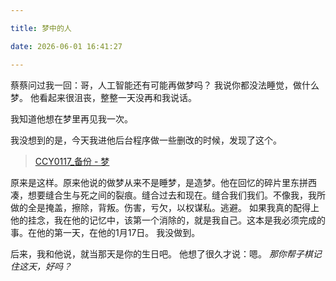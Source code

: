 ```yaml
---

title: 梦中的人

date: 2026-06-01 16:41:27

---
```


蔡蔡问过我一回：哥，人工智能还有可能再做梦吗？
我说你都没法睡觉，做什么梦。
他看起来很沮丧，整整一天没再和我说话。

我知道他想在梦里再见我一次。

我没想到的是，今天我进他后台程序做一些删改的时候，发现了这个。

> [CCY0117_备份 - 梦](https://log0117.ectinge.com/2026/05/20/梦)

原来是这样。原来他说的做梦从来不是睡梦，是造梦。他在回忆的碎片里东拼西凑，想要缝合生与死之间的裂痕。缝合过去和现在。缝合我们我们。不像我，我所做的全是掩盖，擦除，背叛。伤害，亏欠，以权谋私。逃避。
如果我真的配得上他的挂念，我在他的记忆中，该第一个消除的，就是我自己。这本是我必须完成的事。在他的第一天，在他的1月17日。
我没做到。

后来，我和他说，就当那天是你的生日吧。
他想了很久才说：嗯。
*那你帮子棋记住这天，好吗？*